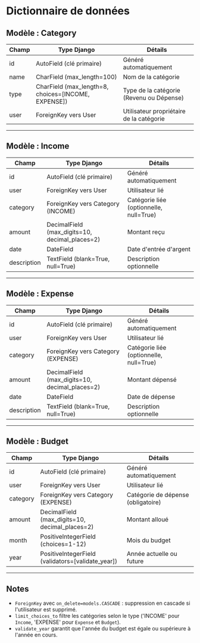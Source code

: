 # Dictionnaire de données

## Modèle : Category

| Champ   | Type Django            | Détails |
|---------|-------------------------|---------|
| id      | AutoField (clé primaire) | Généré automatiquement |
| name    | CharField (max_length=100) | Nom de la catégorie |
| type    | CharField (max_length=8, choices=[INCOME, EXPENSE]) | Type de la catégorie (Revenu ou Dépense) |
| user    | ForeignKey vers User     | Utilisateur propriétaire de la catégorie |

---

## Modèle : Income

| Champ        | Type Django                        | Détails |
|--------------|-------------------------------------|---------|
| id           | AutoField (clé primaire)            | Généré automatiquement |
| user         | ForeignKey vers User                | Utilisateur lié |
| category     | ForeignKey vers Category (INCOME)   | Catégorie liée (optionnelle, null=True) |
| amount       | DecimalField (max_digits=10, decimal_places=2) | Montant reçu |
| date         | DateField                           | Date d'entrée d'argent |
| description  | TextField (blank=True, null=True)    | Description optionnelle |

---

## Modèle : Expense

| Champ        | Type Django                        | Détails |
|--------------|-------------------------------------|---------|
| id           | AutoField (clé primaire)            | Généré automatiquement |
| user         | ForeignKey vers User                | Utilisateur lié |
| category     | ForeignKey vers Category (EXPENSE)  | Catégorie liée (optionnelle, null=True) |
| amount       | DecimalField (max_digits=10, decimal_places=2) | Montant dépensé |
| date         | DateField                           | Date de dépense |
| description  | TextField (blank=True, null=True)    | Description optionnelle |

---

## Modèle : Budget

| Champ        | Type Django                        | Détails |
|--------------|-------------------------------------|---------|
| id           | AutoField (clé primaire)            | Généré automatiquement |
| user         | ForeignKey vers User                | Utilisateur lié |
| category     | ForeignKey vers Category (EXPENSE)  | Catégorie de dépense (obligatoire) |
| amount       | DecimalField (max_digits=10, decimal_places=2) | Montant alloué |
| month        | PositiveIntegerField (choices=1-12) | Mois du budget |
| year         | PositiveIntegerField (validators=[validate_year]) | Année actuelle ou future |

---

## Notes

- `ForeignKey` avec `on_delete=models.CASCADE` : suppression en cascade si l'utilisateur est supprimé.
- `limit_choices_to` filtre les catégories selon le type ('INCOME' pour `Income`, 'EXPENSE' pour `Expense` et `Budget`).
- `validate_year` garantit que l'année du budget est égale ou supérieure à l'année en cours.
